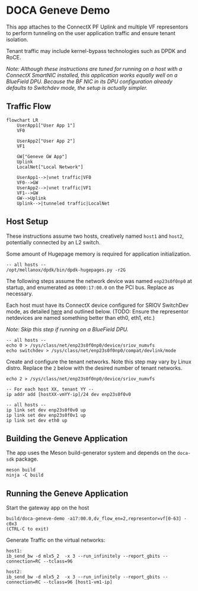 # DOCA Geneve Demo

This app attaches to the ConnectX PF Uplink and multiple VF representors to perform tunneling on the user application traffic and ensure tenant isolation.

Tenant traffic may include kernel-bypass technologies such as DPDK and RoCE.

_Note: Although these instructions are tuned for running on a host with a ConnectX SmartNIC installed, this application works equally well on a BlueField DPU. Because the BF NIC in its DPU configuration already defaults to Switchdev mode, the setup is actually simpler._

## Traffic Flow

```mermaid
flowchart LR
    UserApp1["User App 1"]
    VF0

    UserApp2["User App 2"]
    VF1

    GW["Geneve GW App"]
    Uplink
    LocalNet["Local Network"]
    
    UserApp1-->|vnet traffic|VF0
    VF0-->GW
    UserApp2-->|vnet traffic|VF1
    VF1-->GW
    GW-->Uplink
    Uplink-->|tunneled traffic|LocalNet
```

## Host Setup

These instructions assume two hosts, creatively named `host1` and `host2`, potentially connected by an L2 switch.

Some amount of Hugepage memory is required for application initialization.
```
-- all hosts --
/opt/mellanox/dpdk/bin/dpdk-hugepages.py -r2G
```

The following steps assume the network device was named `enp23s0f0np0` at startup, and enumerated as `0000:17:00.0` on the PCI bus. Replace as necessary.

Each host must have its ConnectX device configured for SRIOV SwitchDev mode, as detailed [here](https://docs.nvidia.com/networking/pages/viewpage.action?pageId=80593054) and outlined below. (TODO: Ensure the representor netdevices are named something better than eth0, eth1, etc.)

_Note: Skip this step if running on a BlueField DPU._
```
-- all hosts --
echo 0 > /sys/class/net/enp23s0f0np0/device/sriov_numvfs
echo switchdev > /sys/class/net/enp23s0f0np0/compat/devlink/mode
```

Create and configure the tenant networks. Note this step may vary by Linux distro. Replace the `2` below with the desired number of tenant networks.
```
echo 2 > /sys/class/net/enp23s0f0np0/device/sriov_numvfs

-- For each host XX, tenant YY --
ip addr add [hostXX-vmYY-ip]/24 dev enp23s0f0v0

-- all hosts --
ip link set dev enp23s0f0v0 up
ip link set dev enp23s0f0v1 up
ip link set dev eth0 up
```


## Building the Geneve Application

The app uses the Meson build-generator system and depends on the `doca-sdk` package.
```
meson build
ninja -C build
```

## Running the Geneve Application

Start the gateway app on the host
```
build/doca-geneve-demo -a17:00.0,dv_flow_en=2,representor=vf[0-63] -c0x3
(CTRL-C to exit)
```

Generate Traffic on the virtual networks:

```
host1:
ib_send_bw -d mlx5_2  -x 3 --run_infinitely --report_gbits --connection=RC --tclass=96

host2:
ib_send_bw -d mlx5_2  -x 3 --run_infinitely --report_gbits --connection=RC --tclass=96 [host1-vm1-ip]
```
